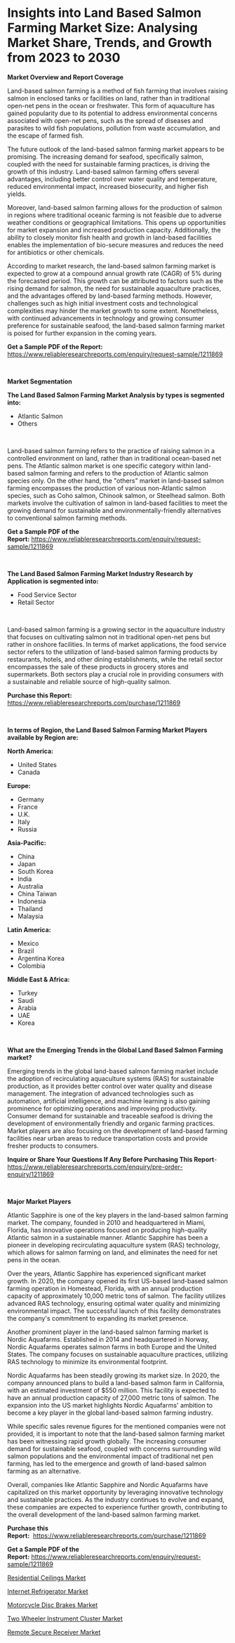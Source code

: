 <p><h1>Insights into Land Based Salmon Farming Market Size: Analysing Market Share, Trends, and Growth from 2023 to 2030</h1></p><p><strong>Market Overview and Report Coverage</strong></p>
<p><p>Land-based salmon farming is a method of fish farming that involves raising salmon in enclosed tanks or facilities on land, rather than in traditional open-net pens in the ocean or freshwater. This form of aquaculture has gained popularity due to its potential to address environmental concerns associated with open-net pens, such as the spread of diseases and parasites to wild fish populations, pollution from waste accumulation, and the escape of farmed fish.</p><p>The future outlook of the land-based salmon farming market appears to be promising. The increasing demand for seafood, specifically salmon, coupled with the need for sustainable farming practices, is driving the growth of this industry. Land-based salmon farming offers several advantages, including better control over water quality and temperature, reduced environmental impact, increased biosecurity, and higher fish yields.</p><p>Moreover, land-based salmon farming allows for the production of salmon in regions where traditional oceanic farming is not feasible due to adverse weather conditions or geographical limitations. This opens up opportunities for market expansion and increased production capacity. Additionally, the ability to closely monitor fish health and growth in land-based facilities enables the implementation of bio-secure measures and reduces the need for antibiotics or other chemicals.</p><p>According to market research, the land-based salmon farming market is expected to grow at a compound annual growth rate (CAGR) of 5% during the forecasted period. This growth can be attributed to factors such as the rising demand for salmon, the need for sustainable aquaculture practices, and the advantages offered by land-based farming methods. However, challenges such as high initial investment costs and technological complexities may hinder the market growth to some extent. Nonetheless, with continued advancements in technology and growing consumer preference for sustainable seafood, the land-based salmon farming market is poised for further expansion in the coming years.</p></p>
<p><strong>Get a Sample PDF of the Report:</strong> <a href="https://www.reliableresearchreports.com/enquiry/request-sample/1211869">https://www.reliableresearchreports.com/enquiry/request-sample/1211869</a></p>
<p>&nbsp;</p>
<p><strong>Market Segmentation</strong></p>
<p><strong>The Land Based Salmon Farming Market Analysis by types is segmented into:</strong></p>
<p><ul><li>Atlantic Salmon</li><li>Others</li></ul></p>
<p>&nbsp;</p>
<p><p>Land-based salmon farming refers to the practice of raising salmon in a controlled environment on land, rather than in traditional ocean-based net pens. The Atlantic salmon market is one specific category within land-based salmon farming and refers to the production of Atlantic salmon species only. On the other hand, the "others" market in land-based salmon farming encompasses the production of various non-Atlantic salmon species, such as Coho salmon, Chinook salmon, or Steelhead salmon. Both markets involve the cultivation of salmon in land-based facilities to meet the growing demand for sustainable and environmentally-friendly alternatives to conventional salmon farming methods.</p></p>
<p><strong>Get a Sample PDF of the Report:</strong>&nbsp;<a href="https://www.reliableresearchreports.com/enquiry/request-sample/1211869">https://www.reliableresearchreports.com/enquiry/request-sample/1211869</a></p>
<p>&nbsp;</p>
<p><strong>The Land Based Salmon Farming Market Industry Research by Application is segmented into:</strong></p>
<p><ul><li>Food Service Sector</li><li>Retail Sector</li></ul></p>
<p>&nbsp;</p>
<p><p>Land-based salmon farming is a growing sector in the aquaculture industry that focuses on cultivating salmon not in traditional open-net pens but rather in onshore facilities. In terms of market applications, the food service sector refers to the utilization of land-based salmon farming products by restaurants, hotels, and other dining establishments, while the retail sector encompasses the sale of these products in grocery stores and supermarkets. Both sectors play a crucial role in providing consumers with a sustainable and reliable source of high-quality salmon.</p></p>
<p><strong>Purchase this Report:</strong>&nbsp; <a href="https://www.reliableresearchreports.com/purchase/1211869">https://www.reliableresearchreports.com/purchase/1211869</a></p>
<p>&nbsp;</p>
<p><strong>In terms of Region, the Land Based Salmon Farming Market Players available by Region are:</strong></p>
<p>
    <p> <strong> North America: </strong>
        <ul>
            <li>United States</li>
            <li>Canada</li>
        </ul>
        </p> 
    <p> <strong> Europe: </strong>
        <ul>
            <li>Germany</li>
            <li>France</li>
            <li>U.K.</li>
            <li>Italy</li>
            <li>Russia</li>
        </ul>
        </p> 
    <p> <strong> Asia-Pacific: </strong>
        <ul>
            <li>China</li>
            <li>Japan</li>
            <li>South Korea</li>
            <li>India</li>
            <li>Australia</li>
            <li>China Taiwan</li>
            <li>Indonesia</li>
            <li>Thailand</li>
            <li>Malaysia</li>
        </ul>
        </p> 
    <p> <strong> Latin America: </strong>
        <ul>
            <li>Mexico</li>
            <li>Brazil</li>
            <li>Argentina Korea</li>
            <li>Colombia</li>
        </ul>
        </p> 
    <p> <strong> Middle East & Africa: </strong>
        <ul>
            <li>Turkey</li>
            <li>Saudi</li>
            <li>Arabia</li>
            <li>UAE</li>
            <li>Korea</li>
        </ul>
    </p>
    </p>
<p>&nbsp;</p>
<p><strong>What are the Emerging Trends in the Global Land Based Salmon Farming market?</strong></p>
<p><p>Emerging trends in the global land-based salmon farming market include the adoption of recirculating aquaculture systems (RAS) for sustainable production, as it provides better control over water quality and disease management. The integration of advanced technologies such as automation, artificial intelligence, and machine learning is also gaining prominence for optimizing operations and improving productivity. Consumer demand for sustainable and traceable seafood is driving the development of environmentally friendly and organic farming practices. Market players are also focusing on the development of land-based farming facilities near urban areas to reduce transportation costs and provide fresher products to consumers.</p></p>
<p><strong>Inquire or Share Your Questions If Any Before Purchasing This Report</strong>- <a href="https://www.reliableresearchreports.com/enquiry/pre-order-enquiry/1211869">https://www.reliableresearchreports.com/enquiry/pre-order-enquiry/1211869</a></p>
<p>&nbsp;</p>
<p><strong>Major Market Players</strong></p>
<p><p>Atlantic Sapphire is one of the key players in the land-based salmon farming market. The company, founded in 2010 and headquartered in Miami, Florida, has innovative operations focused on producing high-quality Atlantic salmon in a sustainable manner. Atlantic Sapphire has been a pioneer in developing recirculating aquaculture system (RAS) technology, which allows for salmon farming on land, and eliminates the need for net pens in the ocean.</p><p>Over the years, Atlantic Sapphire has experienced significant market growth. In 2020, the company opened its first US-based land-based salmon farming operation in Homestead, Florida, with an annual production capacity of approximately 10,000 metric tons of salmon. The facility utilizes advanced RAS technology, ensuring optimal water quality and minimizing environmental impact. The successful launch of this facility demonstrates the company's commitment to expanding its market presence.</p><p>Another prominent player in the land-based salmon farming market is Nordic Aquafarms. Established in 2014 and headquartered in Norway, Nordic Aquafarms operates salmon farms in both Europe and the United States. The company focuses on sustainable aquaculture practices, utilizing RAS technology to minimize its environmental footprint.</p><p>Nordic Aquafarms has been steadily growing its market size. In 2020, the company announced plans to build a land-based salmon farm in California, with an estimated investment of $550 million. This facility is expected to have an annual production capacity of 27,000 metric tons of salmon. The expansion into the US market highlights Nordic Aquafarms' ambition to become a key player in the global land-based salmon farming industry.</p><p>While specific sales revenue figures for the mentioned companies were not provided, it is important to note that the land-based salmon farming market has been witnessing rapid growth globally. The increasing consumer demand for sustainable seafood, coupled with concerns surrounding wild salmon populations and the environmental impact of traditional net pen farming, has led to the emergence and growth of land-based salmon farming as an alternative.</p><p>Overall, companies like Atlantic Sapphire and Nordic Aquafarms have capitalized on this market opportunity by leveraging innovative technology and sustainable practices. As the industry continues to evolve and expand, these companies are expected to experience further growth, contributing to the overall development of the land-based salmon farming market.</p></p>
<p><strong>Purchase this Report:</strong>&nbsp;&nbsp;<a href="https://www.reliableresearchreports.com/purchase/1211869">https://www.reliableresearchreports.com/purchase/1211869</a></p>
<p></p>
<p><strong>Get a Sample PDF of the Report:</strong>&nbsp;<a href="https://www.reliableresearchreports.com/enquiry/request-sample/1211869">https://www.reliableresearchreports.com/enquiry/request-sample/1211869</a></p>
<p><p><a href="https://medium.com/@chiragreportprime3/residential-ceilings-market-size-growth-forecast-2023-2030-a7c8121a0278">Residential Ceilings Market</a></p><p><a href="https://medium.com/@luispacocha/internet-refrigerator-market-size-growth-forecast-2023-2030-7a950b8dead3">Internet Refrigerator Market</a></p><p><a href="https://www.linkedin.com/pulse/motorcycle-disc-brakes-market-size-share-amp-trends-analysis/">Motorcycle Disc Brakes Market</a></p><p><a href="https://www.linkedin.com/pulse/two-wheeler-instrument-cluster-market-size-share-amp-trends/">Two Wheeler Instrument Cluster Market</a></p><p><a href="https://www.linkedin.com/pulse/remote-secure-receiver-market-insights-players-forecast-till/">Remote Secure Receiver Market</a></p></p>